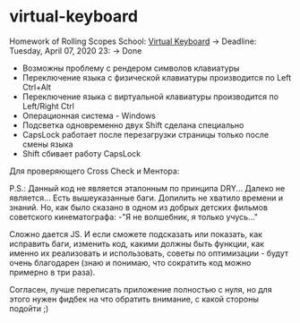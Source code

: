 # virtual-keyboard

Homework of Rolling Scopes School: [Virtual Keyboard](https://BertFrontEnd.github.io/virtual-keyboard/index.html) -> Deadline: Tuesday, April 07, 2020 23: -> Done

- Возможны проблему с рендером символов клавиатуры
- Переключение языка с физической клавиатуры производится по Left Ctrl+Alt
- Переключение языка с виртуальной клавиатуры производится по Left/Right Ctrl
- Операционная система - Windows
- Подсветка одновременно двух Shift сделана специально
- CapsLock работает после перезагрузки страницы только после смены языка
- Shift сбивает работу CapsLock

Для проверяющего Cross Check и Ментора:

P.S.: Данный код не является эталонным по принципа DRY... Далеко не является... Есть вышеуказанные баги. Допилить не хватило времени и знаний. Но, как было сказано в одном из добрых детских фильмов советского кинематографа: -"Я не волшебник, я только учусь..."

Сложно дается JS. И если сможете подсказать или показать, как исправить баги, изменить код, какими должны быть функции, как именно их реализовать и использовать, советы по оптимизации - будут очень благодарен (знаю и понимаю, что сократить код можно примерно в три раза).

Согласен, лучше переписать приложение полностью с нуля, но для этого нужен фидбек на что обратить внимание, с какой стороны подойти ;)
